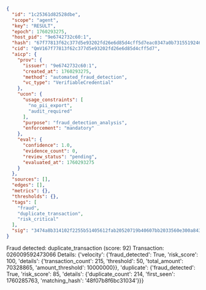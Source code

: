 ```json
{
  "id": "1c25361d82528dbe",
  "scope": "agent",
  "key": "RESULT",
  "epoch": 1760293275,
  "host_pid": "9e6742732c60:1",
  "hash": "67f77813f62c377d5e93202fd26e6d85d4cff5d7eac0347a0b7315519246839d",
  "cid": "QmV167f77813f62c377d5e93202fd26e6d85d4cff5d7",
  "aicp": {
    "prov": {
      "issuer": "9e6742732c60:1",
      "created_at": 1760293275,
      "method": "automated_fraud_detection",
      "vc_type": "VerifiableCredential"
    },
    "ucon": {
      "usage_constraints": [
        "no_pii_export",
        "audit_required"
      ],
      "purpose": "fraud_detection_analysis",
      "enforcement": "mandatory"
    },
    "eval": {
      "confidence": 1.0,
      "evidence_count": 0,
      "review_status": "pending",
      "evaluated_at": 1760293275
    }
  },
  "sources": [],
  "edges": [],
  "metrics": {},
  "thresholds": {},
  "tags": [
    "fraud",
    "duplicate_transaction",
    "risk_critical"
  ],
  "sig": "3474a8b314102f2255b51405612fab20520719b40607bb2033560e300a84372c"
}
```

Fraud detected: duplicate_transaction (score: 92)
Transaction: 026009592473066
Details: {'velocity': {'fraud_detected': True, 'risk_score': 100, 'details': {'transaction_count': 215, 'threshold': 50, 'total_amount': 70328865, 'amount_threshold': 10000000}}, 'duplicate': {'fraud_detected': True, 'risk_score': 85, 'details': {'duplicate_count': 214, 'first_seen': 1760285763, 'matching_hash': '48f07b8f6bc31034'}}}